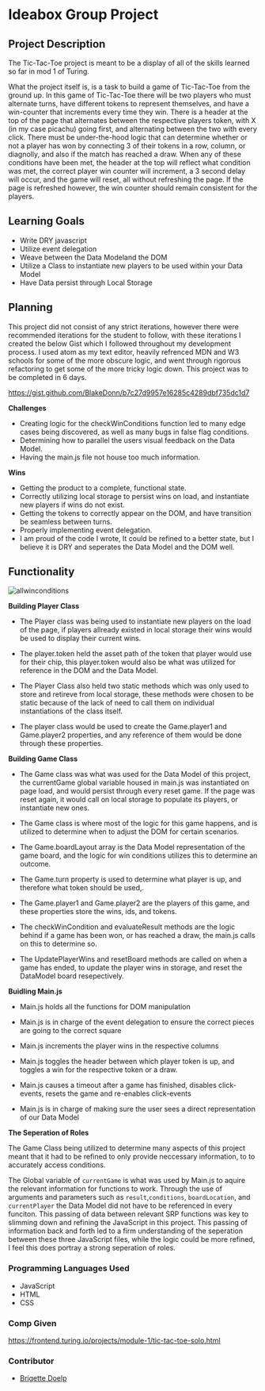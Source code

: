 # Ideabox Group Project

## Project Description ##

The Tic-Tac-Toe project is meant to be a display of all of the skills learned so far in mod 1 of Turing. 

What the project itself is, is a task to build a game of Tic-Tac-Toe from the ground up. In this game of Tic-Tac-Toe there will be two players who must alternate turns, have different tokens to represent themselves, and have a win-counter that increments every time they win. There is a header at the top of the page that alternates between the respective players token, with X (in my case picachu) going first, and alternating between the two with every click. There must be under-the-hood logic that can determine whether or not a player has won by connecting 3 of their tokens in a row, column, or diagnolly, and also if the match has reached a draw. When any of these conditions have been met, the header at the top will reflect what condition was met, the correct player win counter will increment, a 3 second delay will occur, and the game will reset, all without refreshing the page. If the page is refreshed however, the win counter should remain consistent for the players. 

## Learning Goals ##

* Write DRY javascript
* Utilize event delegation 
* Weave between the Data Modeland the DOM
* Utilize a Class to instantiate new players to be used within your Data Model
* Have Data persist through Local Storage

## Planning ##

This project did not consist of any strict iterations, however there were recommended iterations for the student to follow, with these iterations I created the below Gist which I followed throughout my development process. I used atom as my text editor, heavily refrenced MDN and W3 schools for some of the more obscure logic, and went through rigorous refactoring to get some of the more tricky logic down. This project was to be completed in 6 days.

https://gist.github.com/BlakeDonn/b7c27d9957e16285c4289dbf735dc1d7


**Challenges**

* Creating logic for the checkWinConditions function led to many edge cases being discovered, as well as many bugs in false flag conditions.
* Determining how to parallel the users visual feedback on the Data Model.
* Having the main.js file not house too much information.


**Wins**

* Getting the product to a complete, functional state.
* Correctly utilizing local storage to persist wins on load, and instantiate new players if wins do not exist.
* Getting the tokens to correctly appear on the DOM, and have transition be seamless between turns.
* Properly implementing event delegation.
* I am proud of the code I wrote, It could be refined to a better state, but I believe it is DRY and seperates the Data Model and the DOM well.


## Functionality ##

![allwinconditions](https://i.imgur.com/Cac3bqy.gif)

**Building Player Class**

* The Player class was being used to instantiate new players on the load of the page, if players allready existed in local storage their wins would be used to display their current wins.

* The player.token held the asset path of the token that player would use for their chip, this player.token would also be what was utilized for reference in the DOM and the Data Model.

* The Player Class also held two static methods which was only used to store and retireve from local storage, these methods were chosen to be static because of the lack of need to call them on individual instantiations of the class itself.

* The player class would be used to create the Game.player1 and Game.player2 properties, and any reference of them would be done through these properties.

**Building Game Class**

* The Game class was what was used for the Data Model of this project, the currentGame global variable housed in main.js was instantiated on page load, and would persist through every reset game. If the page was reset again, it would call on local storage to populate its players, or instantiate new ones.

* The Game class is where most of the logic for this game happens, and is utilized to determine when to adjust the DOM for certain scenarios.

* The Game.boardLayout array is the Data Model representation of the game board, and the logic for win conditions utilizes this to determine an outcome.

* The Game.turn property is used to determine what player is up, and therefore what token should be used,.

* The Game.player1 and Game.player2 are the players of this game, and these properties store the wins, ids, and tokens.

* The checkWinCondition and evaluateResult methods are the logic behind if a game has been won, or has reached a draw, the main.js calls on this to determine so.

* The UpdatePlayerWins and resetBoard methods are called on when a game has ended, to update the player wins in storage, and reset the DataModel board resepectively.

**Buidling Main.js**
 
* Main.js holds all the functions for DOM manipulation 

* Main.js is in charge of the event delegation to ensure the correct pieces are going to the correct square

* Main.js increments the player wins in the respective columns

* Main.js toggles the header between which player token is up, and toggles a win for the respective token or a draw.

* Main.js causes a timeout after a game has finished, disables click-events, resets the game and re-enables click-events

* Main.js is in charge of making sure the user sees a direct representation of our Data Model

**The Seperation of Roles**

The Game Class being utilized to determine many aspects of this project meant that it had to be refined to only provide neccessary information, to to accurately access conditions. 

The Global variable of `currentGame` is what was used by Main.js to aquire the relevant information for functions to work. Through the use of arguments and parameters such as `result`,`conditions`, `boardLocation`, and `currentPlayer` the Data Model did not have to be referenced in every funciton. This passing of data between relevant SRP functions was key to slimming down and refining the JavaScript in this project. This passing of information back and forth led to a firm understanding of the seperation between these three JavaScript files, while the logic could be more refined, I feel this does portray a strong seperation of roles.

### Programming Languages Used ###

* JavaScript
* HTML
* CSS


### Comp Given ###

https://frontend.turing.io/projects/module-1/tic-tac-toe-solo.html

### Contributor ###

* [Brigette Doelp](https://github.com/BrigetteDoelp)


